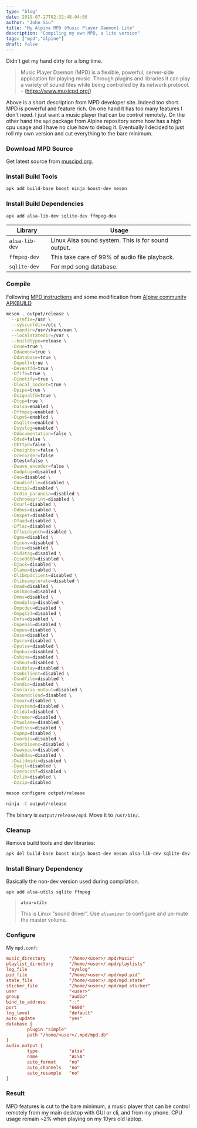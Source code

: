 ```yaml
---
type: "blog"
date: 2019-07-27T02:32:48-04:00
author: "John Siu"
title: "My Alpine MPD (Music Player Daemon) Lite"
description: "Compiling my own MPD, a lite version"
tags: ["mpd","alpine"]
draft: false
---
```

Didn't get my hand dirty for a long time.
<!--more-->

> Music Player Daemon (MPD) is a flexible, powerful, server-side application for playing music. Through plugins and libraries it can play a variety of sound files while being controlled by its network protocol. - (https://www.musicpd.org/)

Above is a short description from MPD developer site. Indeed too short. MPD is powerful and feature rich. On one hand it has too many features I don't need. I just want a music player that can be control remotely. On the other hand the `mpd` package from Alpine repository some how has a high cpu usage and I have no clue how to debug it. Eventually I decided to just roll my own version and cut everything to the bare minimum.

### Download MPD Source

Get latest source from [muscipd.org](https://www.musicpd.org/).

### Install Build Tools

```zsh
apk add build-base boost ninja boost-dev meson
```

### Install Build Dependencies

```zsh
apk add alsa-lib-dev sqlite-dev ffmpeg-dev
```

|Library|Usage|
|-|-|
`alsa-lib-dev`|Linux Alsa sound system. This is for sound output.
`ffmpeg-dev`|This take care of 99% of audio file playback.
`sqlite-dev`|For mpd song database.

### Compile

Following [MPD instructions](https://www.musicpd.org/doc/html/user.html#compiling-from-source) and some modification from [Alpine community APKBUILD](https://git.alpinelinux.org/aports/tree/community/mpd?h=master)

```zsh
meson . output/release \
  --prefix=/usr \
  --sysconfdir=/etc \
  --mandir=/usr/share/man \
  --localstatedir=/var \
  --buildtype=release \
  -Dcue=true \
  -Ddaemon=true \
  -Ddatabase=true \
  -Depoll=true \
  -Deventfd=true \
  -Dfifo=true \
  -Dinotify=true \
  -Dlocal_socket=true \
  -Dpipe=true \
  -Dsignalfd=true \
  -Dtcp=true \
  -Dalsa=enabled \
  -Dffmpeg=enabled \
  -Dipv6=enabled \
  -Dsqlite=enabled \
  -Dsyslog=enabled \
  -Ddocumentation=false \
  -Ddsd=false \
  -Dhttpd=false \
  -Dneighbor=false \
  -Drecorder=false
  -Dtest=false \
  -Dwave_encoder=false \
  -Dadplug=disabled \
  -Dao=disabled \
  -Daudiofile=disabled \
  -Dbzip2=disabled \
  -Dcdio_paranoia=disabled \
  -Dchromaprint=disabled \
  -Dcurl=disabled \
  -Ddbus=disabled \
  -Dexpat=disabled \
  -Dfaad=disabled \
  -Dflac=disabled \
  -Dfluidsynth=disabled \
  -Dgme=disabled \
  -Diconv=disabled \
  -Dicu=disabled \
  -Did3tag=disabled \
  -Diso9660=disabled \
  -Djack=disabled \
  -Dlame=disabled \
  -Dlibmpdclient=disabled \
  -Dlibsamplerate=disabled \
  -Dmad=disabled \
  -Dmikmod=disabled \
  -Dmms=disabled \
  -Dmodplug=disabled \
  -Dmpcdec=disabled \
  -Dmpg123=disabled \
  -Dnfs=disabled \
  -Dopenal=disabled \
  -Dopus=disabled \
  -Doss=disabled \
  -Dpcre=disabled \
  -Dpulse=disabled \
  -Dqobuz=disabled \
  -Dshine=disabled \
  -Dshout=disabled \
  -Dsidplay=disabled \
  -Dsmbclient=disabled \
  -Dsndfile=disabled \
  -Dsndio=disabled \
  -Dsolaris_output=disabled \
  -Dsoundcloud=disabled \
  -Dsoxr=disabled \
  -Dsystemd=disabled \
  -Dtidal=disabled \
  -Dtremor=disabled \
  -Dtwolame=disabled \
  -Dudisks=disabled \
  -Dupnp=disabled \
  -Dvorbis=disabled \
  -Dvorbisenc=disabled \
  -Dwavpack=disabled \
  -Dwebdav=disabled \
  -Dwildmidi=disabled \
  -Dyajl=disabled \
  -Dzeroconf=disabled \
  -Dzlib=disabled \
  -Dzzip=disabled

meson configure output/release

ninja -C output/release
```

The binary is `output/release/mpd`. Move it to `/usr/bin/`.

### Cleanup

Remove build tools and dev libraries:

```zsh
apk del build-base boost ninja boost-dev meson alsa-lib-dev sqlite-dev ffmpeg-dev
```

### Install Binary Dependency

Basically the non-dev version used during compilation.

```zsh
apk add alsa-utils sqlite ffmpeg
```

> ***`alsa-utils`***
>
> This is Linux "sound driver". Use `alsamixer` to configure and un-mute the master volume.

### Configure

My `mpd.conf`:

```ini
music_directory         "/home/<user>/.mpd/Music"
playlist_directory      "/home/<user>/.mpd/playlists"
log_file                "syslog"
pid_file                "/home/<user>/.mpd/mpd.pid"
state_file              "/home/<user>/.mpd/mpd.state"
sticker_file            "/home/<user>/.mpd/mpd.sticker"
user                    "<user>"
group                   "audio"
bind_to_address         "::"
port                    "6600"
log_level               "default"
auto_update             "yes"
database {
        plugin "simple"
        path "/home/<user>/.mpd/mpd.db"
}
audio_output {
        type            "alsa"
        name            "ALSA"
        auto_format     "no"
        auto_channels   "no"
        auto_resample   "no"
}
```

### Result

MPD features is cut to the bare minimum, a music player that can be control remotely from my main desktop with GUI or cli, and from my phone. CPU usage remain ~2% when playing on my 10yrs old laptop.
